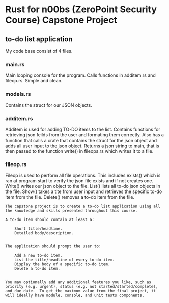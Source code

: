 # Rust for n00bs (ZeroPoint Security Course) Capstone Project 

## to-do list application

My code base consist of 4 files.

### main.rs
Main looping console for the program. Calls functions in additem.rs and fileop.rs. Simple and clean. 

### models.rs
Contains the struct for our JSON objects. 

### additem.rs
Additem is used for adding TO-DO items to the list. Contains functions for retrieving json feilds from the user and formating them correctly. Also has a function that calls a crate that contains the struct for the json object and adds all user input to the json object. Returns a json string to main, that is then passed to the function write() in fileops.rs which writes it to a file. 

### fileop.rs
Fileop is used to perform all file operations. This includes exists() which is ran at program start to verify the json file exists and if not creates one. Write() writes our json object to the file. List() lists all to-do json objects in the file. Show() takes a tite from user input and retrieves the specific to-do item from the file. Delete() removes a to-do item from the file. 

```
The capstone project is to create a to-do list application using all the knowledge and skills presented throughout this course.

A to-do item should contain at least a:

    Short title/headline.
    Detailed body/description.


The application should prompt the user to:

    Add a new to-do item.
    List the title/headline of every to-do item.
    Display the body of a specific to-do item.
    Delete a to-do item.


You may optionally add any additional features you like, such as priority (e.g. urgent), status (e.g. not started/started/complete), and due date.  To get the maximum value from the final project, it will ideally have module, console, and unit tests components.
```
